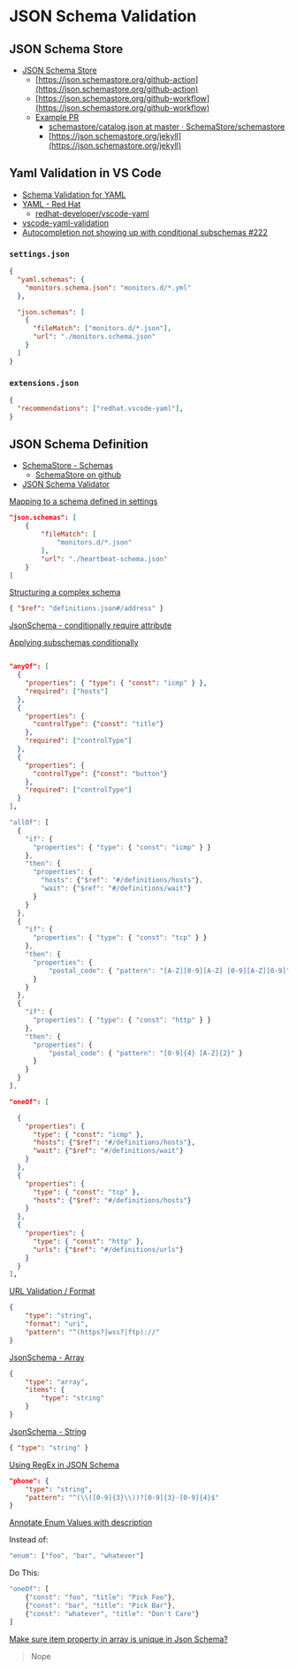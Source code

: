 # JSON Schema Validation

## JSON Schema Store

* [JSON Schema Store](https://www.schemastore.org/json/)
  * [https://json.schemastore.org/github-action](https://json.schemastore.org/github-action)
  * [https://json.schemastore.org/github-workflow](https://json.schemastore.org/github-workflow)
  * [Example PR](https://github.com/SchemaStore/schemastore/pull/850)
    * [schemastore/catalog.json at master · SchemaStore/schemastore](https://github.com/SchemaStore/schemastore/blob/master/src/api/json/catalog.json#L1001-L1006)
    * [https://json.schemastore.org/jekyll](https://json.schemastore.org/jekyll)

## Yaml Validation in VS Code

* [Schema Validation for YAML](https://json-schema-everywhere.github.io/yaml)
* [YAML - Red Hat](https://marketplace.visualstudio.com/items?itemName=redhat.vscode-yaml)
  * [redhat-developer/vscode-yaml](https://github.com/redhat-developer/vscode-yaml)
* [vscode-yaml-validation](https://github.com/djabraham/vscode-yaml-validation)
* [Autocompletion not showing up with conditional subschemas #222](https://github.com/redhat-developer/vscode-yaml/issues/222)

### `settings.json`

```json
{
  "yaml.schemas": {
    "monitors.schema.json": "monitors.d/*.yml"
  },

  "json.schemas": [
    {
      "fileMatch": ["monitors.d/*.json"],
      "url": "./monitors.schema.json"
    }
  ]
}
```

### `extensions.json`

```json
{
  "recommendations": ["redhat.vscode-yaml"],
}
```


## JSON Schema Definition

* [SchemaStore - Schemas](http://schemastore.org/json/)
  * [SchemaStore on github](https://github.com/schemastore/schemastore/)
* [JSON Schema Validator](https://www.jsonschemavalidator.net/)

[Mapping to a schema defined in settings](https://code.visualstudio.com/docs/languages/json#_mapping-to-a-schema-in-the-workspace)

```json
"json.schemas": [
    {
        "fileMatch": [
            "monitors.d/*.json"
        ],
        "url": "./heartbeat-schema.json"
    }
]
```

[Structuring a complex schema](https://json-schema.org/understanding-json-schema/structuring.html)

```json
{ "$ref": "definitions.json#/address" }
```

[JsonSchema - conditionally require attribute](https://stackoverflow.com/a/38781027/1366033)


[Applying subschemas conditionally](https://json-schema.org/understanding-json-schema/reference/conditionals.html)

```json

"anyOf": [
  {
    "properties": { "type": { "const": "icmp" } },
    "required": ["hosts"]
  },
  {
    "properties": {
      "controlType": {"const": "title"}
    },
    "required": ["controlType"]
  },
  {
    "properties": {
      "controlType": {"const": "button"}
    },
    "required": ["controlType"]
  }
],
```

```js
"allOf": [
  {
    "if": {
      "properties": { "type": { "const": "icmp" } }
    },
    "then": {
      "properties": {
        "hosts": {"$ref": "#/definitions/hosts"},
        "wait": {"$ref": "#/definitions/wait"}
      }
    }
  },
  {
    "if": {
      "properties": { "type": { "const": "tcp" } }
    },
    "then": {
      "properties": {
          "postal_code": { "pattern": "[A-Z][0-9][A-Z] [0-9][A-Z][0-9]" }
      }
    }
  },
  {
    "if": {
      "properties": { "type": { "const": "http" } }
    },
    "then": {
      "properties": {
          "postal_code": { "pattern": "[0-9]{4} [A-Z]{2}" }
      }
    }
  }
],
```


```json
"oneOf": [

  {
    "properties": {
      "type": { "const": "icmp" },
      "hosts": {"$ref": "#/definitions/hosts"},
      "wait": {"$ref": "#/definitions/wait"}
    }
  },
  {
    "properties": {
      "type": { "const": "tcp" },
      "hosts": {"$ref": "#/definitions/hosts"}
    }
  },
  {
    "properties": {
      "type": { "const": "http" },
      "urls": {"$ref": "#/definitions/urls"}
    }
  }
],
```

[URL Validation / Format](https://github.com/json-schema-org/json-schema-spec/issues/233#issuecomment-279180514)

```json
{
    "type": "string",
    "format": "uri",
    "pattern": "^(https?|wss?|ftp)://"
}
```


[JsonSchema - Array](https://cswr.github.io/JsonSchema/spec/arrays/)

```json
{
    "type": "array",
    "items": {
        "type": "string"
    }
}
```


[JsonSchema - String](https://json-schema.org/understanding-json-schema/reference/string.html)

```json
{ "type": "string" }
```


[Using RegEx in JSON Schema](https://stackoverflow.com/q/16491973/1366033)

```json
"phone": {
    "type": "string",
    "pattern": "^(\\([0-9]{3}\\))?[0-9]{3}-[0-9]{4}$"
}
```


[Annotate Enum Values with description](https://github.com/json-schema-org/json-schema-spec/issues/57#issuecomment-247861695)

Instead of:

```js
"enum": ["foo", "bar", "whatever"]
```

Do This:

```js
"oneOf": [
    {"const": "foo", "title": "Pick Foo"},
    {"const": "bar", "title": "Pick Bar"},
    {"const": "whatever", "title": "Don't Care"}
]
```

[Make sure item property in array is unique in Json Schema?](https://stackoverflow.com/q/24763759/1366033)

> Nope
